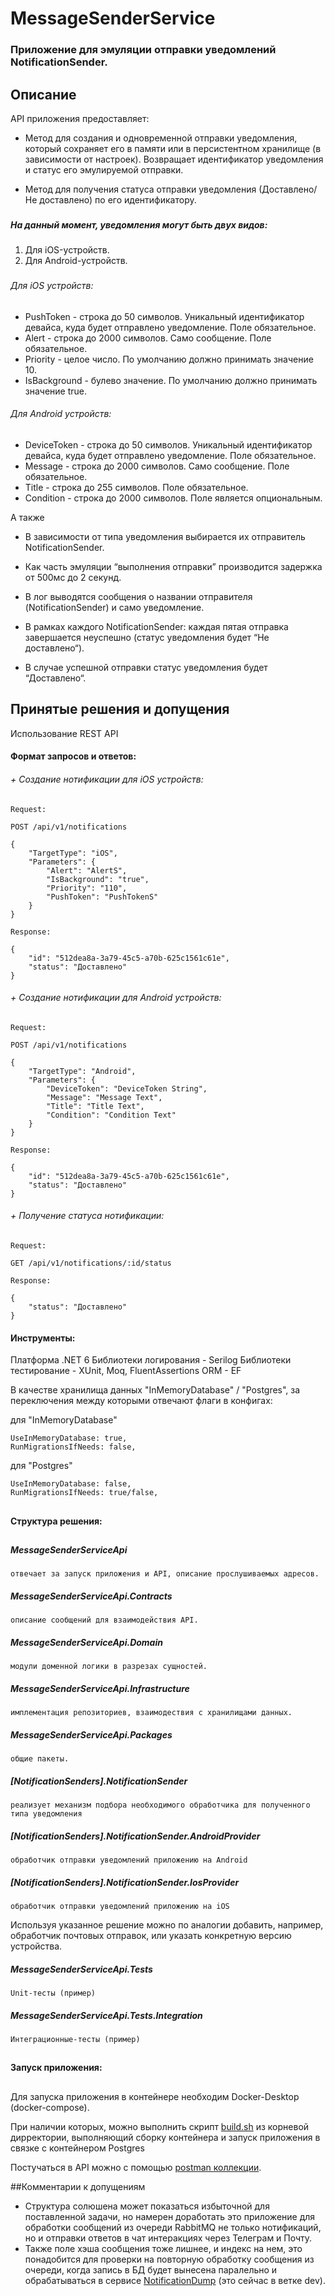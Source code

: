 # MessageSenderService
### Приложение для эмуляции отправки уведомлений NotificationSender.

## Описание
API приложения предоставляет:

- Метод для создания и одновременной отправки уведомления,
 который сохраняет его в памяти или в персистентном хранилище (в зависимости от настроек). 
 Возвращает идентификатор уведомления и статус его эмулируемой отправки. 
 
- Метод для получения статуса отправки уведомления (Доставлено/Не доставлено) по его идентификатору.

###
##### На данный момент, уведомления могут быть двух видов:

1. Для iOS-устройств.
2. Для Android-устройств.
###
 
###### Для iOS устройств:

- PushToken - строка до 50 символов. Уникальный идентификатор девайса, куда будет отправлено уведомление. Поле обязательное.
- Alert - строка до 2000 символов. Само сообщение. Поле обязательное.
- Priority - целое число. По умолчанию должно принимать значение 10.
- IsBackground - булево значение. По умолчанию должно принимать значение true.

###### Для Android устройств:

- DeviceToken - строка до 50 символов. Уникальный идентификатор девайса, куда будет отправлено уведомление. Поле обязательное.
- Message - строка до 2000 символов. Само сообщение. Поле обязательное.
- Title - строка до 255 символов. Поле обязательное.
- Condition - строка до 2000 символов. Поле является опциональным.

А также


- В зависимости от типа уведомления выбирается их отправитель NotificationSender.
- Как часть эмуляции “выполнения отправки” производится задержка от 500мс до 2 секунд.
- В лог выводятся сообщения о названии отправителя (NotificationSender) и само уведомление.
- В рамках каждого NotificationSender: каждая пятая отправка завершается неуспешно (статус уведомления будет “Не доставлено“). 

- В случае успешной отправки статус уведомления будет “Доставлено“.


## Принятые решения и допущения

Использование REST API

#### Формат запросов и ответов:

###### + Создание нотификации для iOS устройств:

    Request:

    POST /api/v1/notifications   

    {
        "TargetType": "iOS",
        "Parameters": {
            "Alert": "AlertS",
            "IsBackground": "true",
            "Priority": "110",
            "PushToken": "PushTokenS"
        }
    }

    Response:

    {
        "id": "512dea8a-3a79-45c5-a70b-625c1561c61e",
        "status": "Доставлено"
    }
    


###### + Создание нотификации для Android устройств:
    
    Request:

    POST /api/v1/notifications   

    {
        "TargetType": "Android",
        "Parameters": {
            "DeviceToken": "DeviceToken String",
            "Message": "Message Text",
            "Title": "Title Text",
            "Condition": "Condition Text"
        }
    }

    Response:

    {
        "id": "512dea8a-3a79-45c5-a70b-625c1561c61e",
        "status": "Доставлено"
    }

###### + Получение статуса нотификации:
    
    Request:

    GET /api/v1/notifications/:id/status

    Response:

    {
        "status": "Доставлено"
    }

#### Инструменты:

Платформа .NET 6
Библиотеки логирования - Serilog
Библиотеки тестирование - XUnit, Moq, FluentAssertions
ORM - EF


В качестве хранилища данных "InMemoryDatabase" / "Postgres",
за переключения между которыми отвечают флаги в конфигах:

для "InMemoryDatabase"

    UseInMemoryDatabase: true,
    RunMigrationsIfNeeds: false,

для "Postgres"

    UseInMemoryDatabase: false,
    RunMigrationsIfNeeds: true/false,

##
#### Структура решения:

##

##### MessageSenderServiceApi
    отвечает за запуск приложения и API, описание прослушиваемых адресов.

##### MessageSenderServiceApi.Contracts
    описание сообщений для взаимодействия API.

##### MessageSenderServiceApi.Domain
    модули доменной логики в разрезах сущностей.

##### MessageSenderServiceApi.Infrastructure
    имплементация репозиториев, взаимодествия с хранилищами данных.

##### MessageSenderServiceApi.Packages
    общие пакеты.
##### [NotificationSenders].NotificationSender
    реализует механизм подбора необходимого обработчика для полученного типа уведомления
##### [NotificationSenders].NotificationSender.AndroidProvider
    обработчик отправки уведомлений приложению на Android

##### [NotificationSenders].NotificationSender.IosProvider
    обработчик отправки уведомлений приложению на iOS
    

Используя указанное решение можно по аналогии добавить,
 например, обработчик почтовых отправок, 
 или указать конкретную версию устройства.


##### MessageSenderServiceApi.Tests
    Unit-тесты (пример)
##### MessageSenderServiceApi.Tests.Integration
    Интеграционные-тесты (пример)

##
#### Запуск приложения:

##

Для запуска приложения в контейнере 
необходим Docker-Desktop (docker-compose).

При наличии которых, можно выполнить скрипт [build.sh](/build.sh) из корневой дирректории,
выполняющий сборку контейнера и запуск приложения в связке с контейнером Postgres

Постучаться в API можно с помощью [postman коллекции](/MessageSenderServiceApi.postman_collection.json).

##Комментарии к допущениям
- Структура солюшена может показаться избыточной для поставленной задачи, но намерен доработать это приложение для обработки сообщений из очереди RabbitMQ не только нотификаций, но и отправки ответов в чат интеракциях через Телеграм и Почту.
- Также поле хэша сообщения тоже лишнее, и индекс на нем, это понадобится для проверки на повторную обработку сообщения из очереди, когда запись в БД будет вынесена паралельно и обрабатываться в сервисе [NotificationDump](https://github.com/mrfoster07/message-sender-service/tree/dev/src/MessageSenderServiceApi.Domain/Modules/NotificationDump) (это сейчас в ветке dev).





